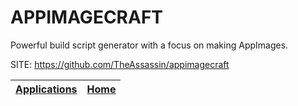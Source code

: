 # APPIMAGECRAFT

 Powerful build script generator with a focus on making AppImages.

 SITE: https://github.com/TheAssassin/appimagecraft

 | [Applications](https://portable-linux-apps.github.io/apps.html) | [Home](https://portable-linux-apps.github.io)
 | --- | --- |
